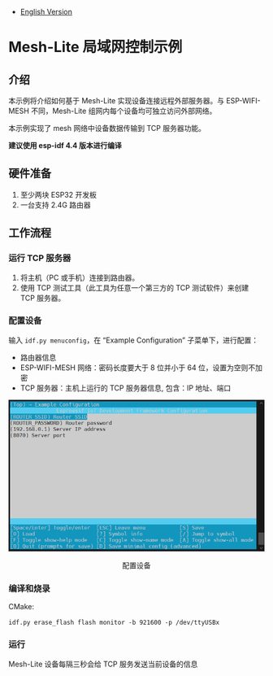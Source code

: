 - [English Version](https://github.com/espressif/esp-mesh-lite/blob/master/examples/mesh_local_control/README.md)

# Mesh-Lite 局域网控制示例

## 介绍

本示例将介绍如何基于 Mesh-Lite 实现设备连接远程外部服务器。与 ESP-WIFI-MESH 不同，Mesh-Lite 组网内每个设备均可独立访问外部网络。

本示例实现了 mesh 网络中设备数据传输到 TCP 服务器功能。

**建议使用 esp-idf 4.4 版本进行编译**

## 硬件准备

1. 至少两块 ESP32 开发板
2. 一台支持 2.4G 路由器

## 工作流程

### 运行 TCP 服务器

1. 将主机（PC 或手机）连接到路由器。
2. 使用 TCP 测试工具（此工具为任意一个第三方的 TCP 测试软件）来创建 TCP 服务器。

### 配置设备

输入 `idf.py menuconfig`，在 “Example Configuration” 子菜单下，进行配置：

 * 路由器信息
 * ESP-WIFI-MESH 网络：密码长度要大于 8 位并小于 64 位，设置为空则不加密
 * TCP 服务器：主机上运行的 TCP 服务器信息, 包含：IP 地址、端口

<div align=center>
<img src="device_config.png"  width="800">
<p> 配置设备 </p>
</div>

### 编译和烧录

CMake:
```shell
idf.py erase_flash flash monitor -b 921600 -p /dev/ttyUSBx
```

### 运行

Mesh-Lite 设备每隔三秒会给 TCP 服务发送当前设备的信息
